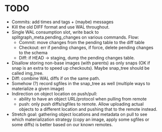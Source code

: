 # TODO

  * Commits: add times and tags + (maybe) messages
  * Kill the old DIFF format and use WAL throughout.
  * Single WAL consumption slot, write back to splitgraph_meta.pending_changes on various commands. Flow:
    * Commit: move changes from the pending table to the diff table
    * Checkout: err if pending changes, if force, delete pending changes to the schema
    * Diff: if HEAD -> staging, dump the pending changes table.
  * Disallow storing non-base images (with parents) as only snaps (OK if snap is an extra to speed up checkouts). Maybe
    snap_tree should be called img_tree.
  * Diff: combine WAL diffs if on the same path.
  * Somehow (?) record sgfiles in the snap_tree as well (multiple ways to materialize a given image)
  * Indirection on object location on push/pull:
    * ability to have an object URL/protocol when pulling from remote
    * push: only push diffs/sgfiles to remote. Allow uploading actual objects to a different location and pushing
      that to the remote instead.
  * Stretch goal: gathering object locations and metadata on pull to see which materialization strategy (copy an image,
    apply some sgfiles or some diffs) is better based on our known remotes.